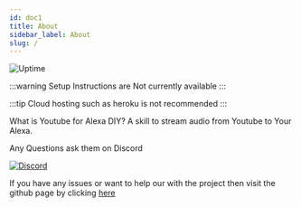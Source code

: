 ```yaml
---
id: doc1
title: About
sidebar_label: About
slug: /
---
```


![Uptime](https://img.shields.io/endpoint?url=https://raw.githubusercontent.com/andrewstech/service-status/master/api/diy-youtube-for-alexa/uptime.json)



:::warning 
Setup Instructions are Not currently available
:::

:::tip 
Cloud hosting such as heroku is not recommended
:::

What is Youtube for Alexa DIY? A skill to stream audio from Youtube to Your Alexa.

Any Questions ask them on Discord

[![Discord](https://img.shields.io/discord/735427271267188758)](https://discord.me/andrewstech-discord)

If you have any issues or want to help our with the project then visit the github page by clicking [here](https://github.com/unofficial-skills/alpha-video)
